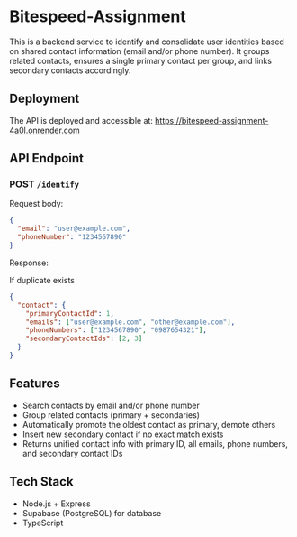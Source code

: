 # Bitespeed-Assignment

This is a backend service to identify and consolidate user identities based on shared contact information (email and/or phone number). It groups related contacts, ensures a single primary contact per group, and links secondary contacts accordingly.

## Deployment

The API is deployed and accessible at:
<https://bitespeed-assignment-4a0l.onrender.com>

## API Endpoint

### POST `/identify`

Request body:

```json
{
  "email": "user@example.com",
  "phoneNumber": "1234567890"
}
```

Response:

If duplicate exists

```json
{
  "contact": {
    "primaryContactId": 1,
    "emails": ["user@example.com", "other@example.com"],
    "phoneNumbers": ["1234567890", "0987654321"],
    "secondaryContactIds": [2, 3]
  }
}
```

## Features

- Search contacts by email and/or phone number
- Group related contacts (primary + secondaries)
- Automatically promote the oldest contact as primary, demote others
- Insert new secondary contact if no exact match exists
- Returns unified contact info with primary ID, all emails, phone numbers, and secondary contact IDs

## Tech Stack

- Node.js + Express
- Supabase (PostgreSQL) for database
- TypeScript
